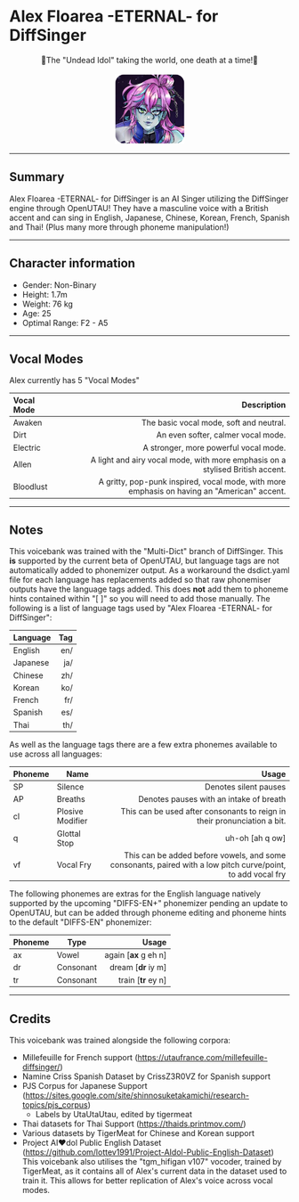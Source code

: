 # Alex Floarea -ETERNAL- for DiffSinger

<p align="center">
🧟The "Undead Idol" taking the world, one death at a time!🧟<br><br>
<img src="/Images/Icon.png" width="125" title="Iconic!">
</p>

***
## Summary
Alex Floarea -ETERNAL- for DiffSinger is an AI Singer utilizing the DiffSinger engine through OpenUTAU! They have a masculine voice with a British accent and can sing in English, Japanese, Chinese, Korean, French, Spanish and Thai! (Plus many more through phoneme manipulation!)

***

## Character information
- Gender: Non-Binary
- Height: 1.7m
- Weight: 76 kg
- Age: 25
- Optimal Range: F2 - A5

***

## Vocal Modes
Alex currently has 5 "Vocal Modes"
  
| Vocal Mode | Description |
| :----- | ---: |
| Awaken | The basic vocal mode, soft and neutral. |
| Dirt | An even softer, calmer vocal mode. |
| Electric | A stronger, more powerful vocal mode. |
| Allen | A light and airy vocal mode, with more emphasis on a stylised British accent. |
| Bloodlust | A gritty, pop-punk inspired, vocal mode, with more emphasis on having an "American" accent. |

***

## Notes
This voicebank was trained with the "Multi-Dict" branch of DiffSinger. This **is** supported by the current beta of OpenUTAU, but language tags are not automatically added to phonemizer output. As a workaround the dsdict.yaml file for each language has replacements added so that raw phonemiser outputs have the language tags added. This does **not** add them to phoneme hints contained within "[ ]" so you will need to add those manually. The following is a list of language tags used by "Alex Floarea -ETERNAL- for DiffSinger":

| Language | Tag |
| :----- | ---: |
| English | en/ |
| Japanese | ja/ |
| Chinese | zh/ |
| Korean | ko/ |
| French | fr/ |
| Spanish | es/ |
| Thai | th/ |

As well as the language tags there are a few extra phonemes available to use across all languages:

| Phoneme | Name | Usage |
| :----- | --- | ---: |
| SP | Silence | Denotes silent pauses |
| AP | Breaths | Denotes pauses with an intake of breath |
| cl | Plosive Modifier | This can be used after consonants to reign in their pronunciation a bit. |
| q | Glottal Stop | uh-oh [ah q ow] |
| vf | Vocal Fry | This can be added before vowels, and some consonants, paired with a low pitch curve/point, to add vocal fry |

The following phonemes are extras for the English language natively supported by the upcoming "DIFFS-EN+" phonemizer pending an update to OpenUTAU, but can be added through phoneme editing and phoneme hints to the default "DIFFS-EN" phonemizer:

| Phoneme | Type | Usage |
| :----- | --- | ---: |
| ax | Vowel | again [**ax** g eh n] |
| dr | Consonant | dream [**dr** iy m] |
| tr | Consonant | train [**tr** ey n] |

***

## Credits
This voicebank was trained alongside the following corpora:
- Millefeuille for French support (https://utaufrance.com/millefeuille-diffsinger/)
- Namine Criss Spanish Dataset by CrissZ3R0VZ for Spanish support
- PJS Corpus for Japanese Support (https://sites.google.com/site/shinnosuketakamichi/research-topics/pjs_corpus)
	- Labels by UtaUtaUtau, edited by tigermeat
- Thai datasets for Thai Support (https://thaids.printmov.com/)
- Various datasets by TigerMeat for Chinese and Korean support
- Project AI❤dol Public English Dataset (https://github.com/lottev1991/Project-AIdol-Public-English-Dataset)
This voicebank also utilises the "tgm_hifigan v107" vocoder, trained by TigerMeat, as it contains all of Alex's current data in the dataset used to train it. This allows for better replication of Alex's voice across vocal modes.


